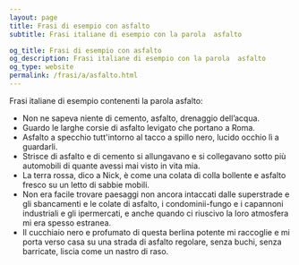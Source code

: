```yaml
---
layout: page
title: Frasi di esempio con asfalto 
subtitle: Frasi italiane di esempio con la parola  asfalto

og_title: Frasi di esempio con asfalto 
og_description: Frasi italiane di esempio con la parola  asfalto
og_type: website
permalink: /frasi/a/asfalto.html
---
```


Frasi italiane di esempio contenenti la parola asfalto:


- Non ne sapeva niente di cemento, asfalto, drenaggio dell’acqua.
- Guardo le larghe corsie di asfalto levigato che portano a Roma.
- Asfalto a specchio tutt'intorno al tacco a spillo nero, lucido occhio lì a guardarli.
- Strisce di asfalto e di cemento si allungavano e si collegavano sotto più automobili di quante avessi mai visto in vita mia.
- La terra rossa, dico a Nick, è come una colata di colla bollente e asfalto fresco su un letto di sabbie mobili.
- Non era facile trovare paesaggi non ancora intaccati dalle superstrade e gli sbancamenti e le colate di asfalto, i condominii-fungo e i capannoni industriali e gli ipermercati, e anche quando ci riuscivo la loro atmosfera mi era spesso estranea.
- Il cucchiaio nero e profumato di questa berlina potente mi raccoglie e mi porta verso casa su una strada di asfalto regolare, senza buchi, senza barricate, liscia come un nastro di raso.
